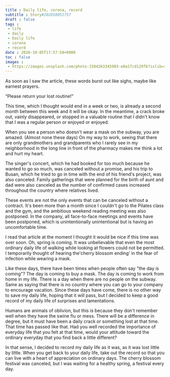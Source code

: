 ```yaml
---
title : Daily life, corona, record
subtitle : Story#202010051757
draft : false
tags :
 - life
 - daily
 - Daily life
 - corona
 - record
date : 2020-10-05T17:57:50+0900
toc : false
images : 
 - https://images.unsplash.com/photo-1584263345983-e8a1fcd129fb?ixlib=rb-1.2.1&q=80&fm=jpg&crop=entropy&cs=tinysrgb&w=1080&fit=max&ixid=eyJhcHBfaWQiOjE1NTU0OX0
---
```

As soon as I saw the article, these words burst out like sighs, maybe like earnest prayers.  

“Please return your lost routine!”  

This time, which I thought would end in a week or two, is already a second month between this week and it will be okay. In the meantime, a crack broke out, vainly disappeared, or stopped in a valuable routine that I didn't know that I was a regular person or enjoyed or enjoyed.  

When you see a person who doesn't wear a mask on the subway, you are amazed. (Almost none these days) On my way to work, seeing that there are only grandmothers and grandparents who I rarely see in my neighborhood in the long line in front of the pharmacy makes me think a lot and hurt my heart.  

The singer's concert, which he had booked for too much because he wanted to go so much, was canceled without a promise, and his trip to Busan, which he tried to go in time with the end of his friend's project, was also canceled. Family gatherings that were planned for the birth of aunt and dad were also canceled as the number of confirmed cases increased throughout the country where relatives lived.  

These events are not the only events that can be canceled without a contract. It's been more than a month since I couldn't go to the Pilates class and the gym, and the ambitious weekend reading meeting was also postponed. In the company, all face-to-face meetings and events have been postponed, which is unintentionally unintentional but is having an uncomfortable time.  

I read that article at the moment I thought it would be nice if this time was over soon. Oh, spring is coming. It was unbelievable that even the most ordinary daily life of walking while looking at flowers could not be permitted. I temporarily thought of hearing the'cherry blossom ending' in the fear of infection while wearing a mask.  

Like these days, there have been times when people often say "the day is coming"? The day is coming to buy a mask. The day is coming to work from home in my life. There is a day when there are no people on the subway. Same as saying that there is no country where you can go to your company to encourage vacation. Since these days have come, there is no other way to save my daily life, hoping that it will pass, but I decided to keep a good record of my daily life of surprises and lamentations.  

Humans are animals of oblivion, but this is because they don't remember well when they have the swine flu or mess. There will be a difference in degree, but it must have been a daily crack or something lost at that time. That time has passed like that. Had you well recorded the importance of everyday life that you felt at that time, would your attitude toward the ordinary everyday that you find back a little different?  

In that sense, I decided to record my daily life as it was, as it was lost little by little. When you get back to your daily life, take out the record so that you can live with a heart of appreciation on ordinary days. The cherry blossom festival was canceled, but I was waiting for a healthy spring, a festival every day.